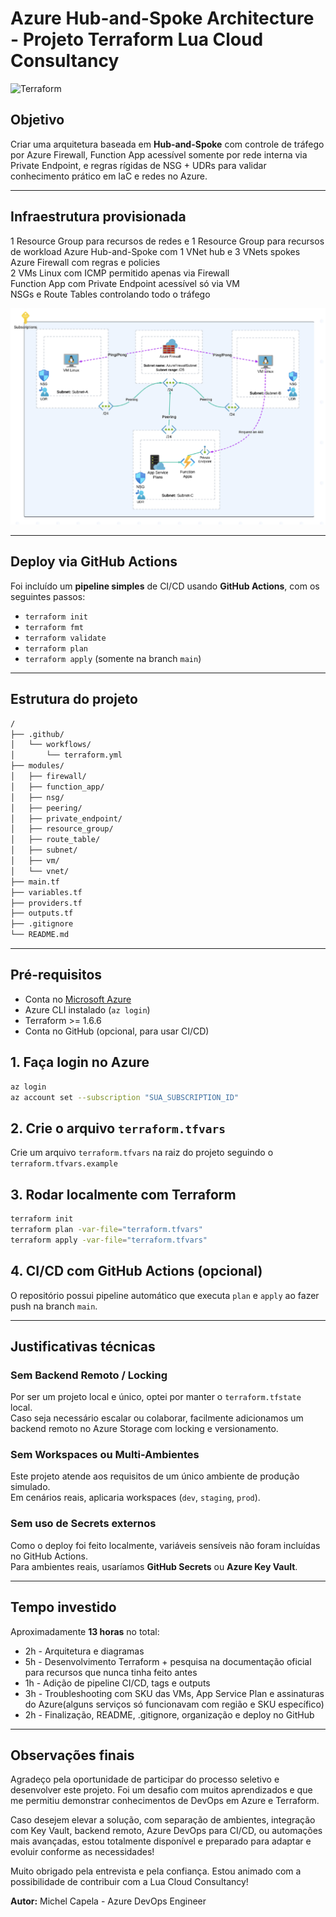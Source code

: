 
# Azure Hub-and-Spoke Architecture - Projeto Terraform Lua Cloud Consultancy

![Terraform](https://github.com/michelcapela/terraform-azure-hubspoke/actions/workflows/terraform.yml/badge.svg)

## Objetivo

Criar uma arquitetura baseada em **Hub-and-Spoke** com controle de tráfego por Azure Firewall, Function App acessível somente por rede interna via Private Endpoint, e regras rígidas de NSG + UDRs para validar conhecimento prático em IaC e redes no Azure.

---

## Infraestrutura provisionada

1 Resource Group para recursos de redes e 1 Resource Group para recursos de workload
Azure Hub-and-Spoke com 1 VNet hub e 3 VNets spokes  
Azure Firewall com regras e policies  
2 VMs Linux com ICMP permitido apenas via Firewall  
Function App com Private Endpoint acessível só via VM  
NSGs e Route Tables controlando todo o tráfego  

![Diagrama da arquitetura](images/diagrama.png)

---

## Deploy via GitHub Actions

Foi incluído um **pipeline simples** de CI/CD usando **GitHub Actions**, com os seguintes passos:

- `terraform init`
- `terraform fmt`
- `terraform validate`
- `terraform plan`
- `terraform apply` (somente na branch `main`)

---

## Estrutura do projeto

```bash
/
├── .github/
│   └── workflows/
│       └── terraform.yml    
├── modules/                   
│   ├── firewall/
│   ├── function_app/
│   ├── nsg/
│   ├── peering/
│   ├── private_endpoint/
│   ├── resource_group/
│   ├── route_table/
│   ├── subnet/
│   ├── vm/
│   └── vnet/
├── main.tf
├── variables.tf
├── providers.tf
├── outputs.tf
├── .gitignore
└── README.md
```

---

## Pré-requisitos

- Conta no [Microsoft Azure](https://azure.microsoft.com/)
- Azure CLI instalado (`az login`)
- Terraform >= 1.6.6
- Conta no GitHub (opcional, para usar CI/CD)

## 1. Faça login no Azure

```bash
az login
az account set --subscription "SUA_SUBSCRIPTION_ID"
```

## 2. Crie o arquivo `terraform.tfvars`

Crie um arquivo `terraform.tfvars` na raiz do projeto seguindo o `terraform.tfvars.example`

## 3. Rodar localmente com Terraform

```bash
terraform init
terraform plan -var-file="terraform.tfvars"
terraform apply -var-file="terraform.tfvars"
```

## 4. CI/CD com GitHub Actions (opcional)

O repositório possui pipeline automático que executa `plan` e `apply` ao fazer push na branch `main`.

---

## Justificativas técnicas

### Sem Backend Remoto / Locking
Por ser um projeto local e único, optei por manter o `terraform.tfstate` local.  
Caso seja necessário escalar ou colaborar, facilmente adicionamos um backend remoto no Azure Storage com locking e versionamento.

### Sem Workspaces ou Multi-Ambientes
Este projeto atende aos requisitos de um único ambiente de produção simulado.  
Em cenários reais, aplicaria workspaces (`dev`, `staging`, `prod`).

### Sem uso de Secrets externos
Como o deploy foi feito localmente, variáveis sensíveis não foram incluídas no GitHub Actions.  
Para ambientes reais, usaríamos **GitHub Secrets** ou **Azure Key Vault**.

---

## Tempo investido

Aproximadamente **13 horas** no total:

- 2h - Arquitetura e diagramas
- 5h - Desenvolvimento Terraform + pesquisa na documentação oficial para recursos que nunca tinha feito antes
- 1h - Adição de pipeline CI/CD, tags e outputs
- 3h - Troubleshooting com SKU das VMs, App Service Plan e assinaturas do Azure(alguns serviços só funcionavam com região e SKU específico)
- 2h - Finalização, README, .gitignore, organização e deploy no GitHub

---

## Observações finais

Agradeço pela oportunidade de participar do processo seletivo e desenvolver este projeto. Foi um desafio com muitos aprendizados e que me permitiu demonstrar conhecimentos de DevOps em Azure e Terraform.

Caso desejem elevar a solução, com separação de ambientes, integração com Key Vault, backend remoto, Azure DevOps para CI/CD, ou automações mais avançadas, estou totalmente disponível e preparado para adaptar e evoluir conforme as necessidades!

Muito obrigado pela entrevista e pela confiança. Estou animado com a possibilidade de contribuir com a Lua Cloud Consultancy!

**Autor:** Michel Capela - Azure DevOps Engineer
